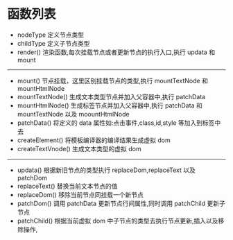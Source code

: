 # 函数列表

- nodeType
  定义节点类型
- childType
  定义子节点类型
- render()
  渲染函数,每次挂载节点或者更新节点的执行入口,执行 updata 和 mount

---

- mount()
  节点挂载，这里区别挂载节点的类型,执行 mountTextNode 和 mountHtmlNode
- mountTextNode()
  生成文本类型节点并加入父容器中,执行 patchData
- mountHtmlNode()
  生成标签节点并加入父容器中,执行 patchData 和 mountTextNode 以及 moountHtmlNode
- patchData()
  将定义的 data 属性如:点击事件,class,id,style 等加入到标签中去
- createElement()
  将模板编译器的编译结果生成虚拟 dom
- createTextVnode()
  生成文本类型的虚拟 dom

---

- updata()
  根据新旧节点的类型执行 replaceDom,replaceText 以及 patchDom
- replaceText()
  替换当前文本节点的值
- replaceDom()
  移除当前节点同挂载一个新节点
- patchDom()
  调用 patchData 更新节点行间属性,同时调用 patchChild 更新子节点
- patchChild()
  根据当前虚拟 dom 中子节点的类型去执行节点更新,插入以及移除操作,
